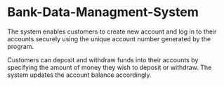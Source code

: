 # Bank-Data-Managment-System

The system  enables customers to create new account and log in to their accounts securely using the unique account number generated by the program.

Customers can deposit and withdraw funds into their accounts by specifying the amount of money they wish to deposit or withdraw. The system updates the account balance accordingly.

